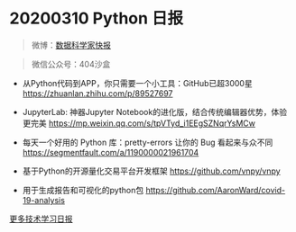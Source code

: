 # 20200310 Python 日报
> 微博：[数据科学家快报](https://www.weibo.com/wukehao)

> 微信公众号：404沙盒

- 从Python代码到APP，你只需要一个小工具：GitHub已超3000星 https://zhuanlan.zhihu.com/p/89527697

- JupyterLab: 神器Jupyter Notebook的进化版，结合传统编辑器优势，体验更完美 https://mp.weixin.qq.com/s/tpVTyd_i1EEgSZNqrYsMCw

- 每天一个好用的 Python 库：pretty-errors 让你的 Bug 看起来与众不同 https://segmentfault.com/a/1190000021961704

- 基于Python的开源量化交易平台开发框架 https://github.com/vnpy/vnpy

- 用于生成报告和可视化的python包 https://github.com/AaronWard/covid-19-analysis

[更多技术学习日报](https://github.com/KehaoWu/dailypython)